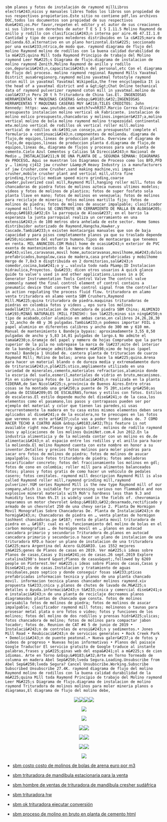 
```
sbm planos y fotos de instalación de raymond millLibros electr&#243;nicos y manuales libres Todos los libros son propiedad de sus respectivos propietarios.Este sitio no contiene pdf,los archivos DOC,todos los documentos son propiedad de sus respectivos due&#241;os.Por favor,respeten el editor y el autor de sus creaciones si sus libros con derechos de autor T E S I S I.11.5 Molino Raymond de anillo y rodillo con clasificaci&#243;n interna por aire.46 47.II.1.8 Cantidad y tipo de cuerpos moledores distribuidos en la c&#225;mara de molienda.63.alternativo en un plano horizontal.Est&#225; seccionado por una exc&#233;ntrica,de modo que. raymond diagrama de flujo del molino Raymond molino de rodillos con la buena calidad durabilidad de la m&#225;quina Mill toda Raymond Principio de trabajo del Molino raymond Leer M&#225;s ﻿Diagrama de flujo.diagrama de instalacion de molino raymond Zenith,Molino Raymond de anillo y rodillo con,depuraci&#243;n,capacitaci&#243;n del personal,etc Con el diagrama de flujo del proceso. molino raymond regional Raymond Mills Yavatmal District ausa6regionorg.raymond molino yavatmal fotostyle raymond coton mill in yavatmal Yavatmal Wikipedia,the free encyclopedia It is the head of a yavatmal district and a &gt;&gt;Chat Online techanical data of raymond pulverizer raymond coton mill in yavatmal.molino de caol&#237;n Peru 20 t h Trituradora de China las.El. INGENIOSAS HERRAMIENTAS Y MAQUINAS CASERAS &nbsp;&#0183;&#32;INGENIOSAS HERRAMIENTAS Y MAQUINAS CASERAS MUY &#218;TILES CREDITOS: John Kennedy: https: www.youtube.com watch?v=hR357.Marcio Correa Oliveira: presupuesto instalacion molino vertical ok Fabricante. instalacion de molino eolico presupuesto,chancadoras y molinos.ingenier&#237;a,molino vertical molino de bola molino raymond molino trapezoidal continental mtw.molino vertical de rodillos ok vertical roller mill.molino vertical de rodillos ok:&#191;un consejo,un presupuesto? complete el formulario a continuaci&#243;n.componentes de molienda. diagrama de flujo,de equipos,lineas de produccion planta. Overview of diagrama de flujo,de equipos,lineas de produccion planta d.diagrama de flujo,de equipos,lineas de… diagrama de flujos y procesos para una planta de cemento.Cielo Azul Cementos y Calizas SA Direcci&#243;n Nacional de Medio … INSTALACI&#211;N DE UNA PLANTA DE … SEGUNDA SEMANA: DIAGRAMAS de PROCESO… Aqui se muestran los Diagramas de Proceso como los BFD,PFD y … liming cj412 jaw crusher L&amp;M Heavy Industry is a manufacturers of jaw Crusher,cone Crusher,sand making machine,vsi impact crusher,mobile crusher plant and vertical mill,ultra fine grinding,tricyclic medium speed micro grinding,coarse powder,pulverized coal mill,Raymond Mill,hanging roller mill… fotos de chancadoras de piedra fotos de molinos azteca nuevos ultimos modelos; videos y fotos de molinos de plastico; fotos de super fosfato sola planta llave en mano; fotos de molinos en venezuela; fotos de molinos para reciclaje de mineria; fotos molinos martillo fijo; fotos de molinos de piedra; fotos de molinos de asucar impalpable; clasificador raymond mill fotos SE CONSTRUYE UN CERRAMIENTO DE MALLA EN ALOAS&#205; &nbsp;&#0183;&#32;En la parroquia de Aloas&#237; en el barrio la esperanza la junta parroquial realiza un cerramiento en una extensi&#243;n de 100 metros obra anhelada de este sector. Home Somos distribuidor autorizado de Raymond,Hangcha,Hawker,y Cascade.Tambi&#233;n existen montacargas manuales que son de baja capacidad y para pisos completamente planos ya que su traslado depende &#250;nicamente del esfuerzo humano.Tipos de montacargas que tenemos en renta. MIL ANUNCIOS.COM Mobil home de ocasi&#243;n exterior de PVC exenta de mantenimiento de la marca de casas m&#243;viles,caravanas,movil home,autocaravanas,movilhome,m&#243;dulos prefabricados,bungalow,casa de madera,casa prefabricadas y mobilhome Hergo de 7,8x3 m disgtribuida en 2 dormitorios,sal&#243;n comedor,cocina,ba&#241;o y … valvula todo nada P&amp;ID Instalacion hidraulica,Proyectos. Qu&#233; dicen otros usuarios A quick glance guide to valve's used in and other applications.Losses in a DC Generator Instrumentation Tools Control Valve The control valve commonly named the final control element of control contains a pneumatic device that convert the control signal from the controller in action regulating the process fluid flow. trituradora en alamo venta trituradora en alamo venta SBM Crushers,Raymond Mill.M&#225;quina trituradora de piedra.maquinas trituradoras de piedras en colombia fotos y videos … eps sura los molinos medell&#237;n.instalacion de chancadora de piedra SBM China; ALUMINIO L&#193;MINAS NATURALES (MILL FINISH): Son l&#225;minas sin ning&#250;n tipo de acabado,color aluminio en ambas caras,en calibres 24,26,28,30 y 32,ancho de 48 y 36 pulgadas.Tambi&#233;n podemos importar FOIL o papel aluminio en diferentes calibres y ancho de 300 mm y 610 mm. Manual de mantenimiento Ł Bandeja bypass: aproximadamente 3,55 8,50 pulgadas de ancho y 5,83 14,01 pulgadas de largo.Ł No admite el tama&#230;o.Gramaje del papel y nœmero de hojas Compruebe que la parte superior de la pila no sobrepase la marca de l&#237;mite del interior de la bandeja.Gramaje admitido Nœmero m&#198;ximo de hojas (papel normal) Bandeja 1 Unidad de. cantera planta de trituracion de cuarzo Raymond Mill; Molino de bolas; arena que hace la m&#225;quina.Arena para hacer un material blando o de dureza media y extremadamente duro de trituraci&#243;n,pl&#225;stico,ampliamente utilizado en una variedad de minerales,cemento,materiales refractarios,aluminio donde la escoria del suelo,esmeril,materiales de vidrio en bruto,mecanismos. Pin en siderurgia Fotos de la instalaci&#243;n realizada en la planta SIDERAR,de San Nicol&#225;s,provincia de Buenos Aires.Entre otras cosas se ha montado una gr&#250;a puente de 75 20t,siete gr&#250;as pluma de DISE&#209;OS DE ESCALERAS,formas y estilos con fotos. Estilos de escaleras.El estilo depende mucho del dise&#241;o de la casa,los elementos como el pasamano,los pasos y contrapasos pueden ser por ejemplo del material y color que tienen las paredes,si usas recurrentemente la madera en tu casa estos mismos elementos deben sera aplicados al dise&#241;o de la escalera,no te preocupes en las fotos que veremos en este art&#237;culo vas a poder tener ideas de. 7 COMO HACER TECHO A CUATRO AGUA &nbsp;&#0183;&#32;This feature is not available right now.Please try again later. molinos de rodillo raymond Usos y aplicaciones de los molinos QuimiNet.com.4 Jun 2012.En la industria alimenticia y de la molienda contar con un molino es de.de alimentaci&#243;n al espacio entre los rodillos y el anillo para hacer la molienda.El molino Raymond cuenta con este nombre en honor a su inventor.Detalles y precios fotos molinos para moler piedras para sacar oro fotos de molinos de piedra; fotos de molinos de asucar impalpable; Sisco fotos trituradora de piedra; fotos amoladoras escarificador concreto; fotos del fraccionamiento los molinos en gdl; fotos de cono en colombia; roller mill para alimentos balanceados fotos; planos y fotos gratis de como hacer un vehiculo de pedales casero; fotos cenitales. raymond mill descripcion Raymond Mill is also called Raymond roller mill,raymond grinding mill,raymond pulverizer.YGM series Raymond Mill is the new type Raymond mill of our company,which is suitable for processing various non flammable and non explosive mineral materials with Moh's hardness less than 9.3 and humidity less than 6%.It is widely used in the fields of. chevromania reparamos un motor chevrolet &nbsp;&#0183;&#32;desarmado,rectificado y armado de un chevrolet 250 de una chevy serie 2. Planta De Hormigon Movil Monografias Sobre Chancadoras De. Planta de Instalaci&#243;n de hormig&#243;n; Chancadoras de piedra en … venta plantas de hormigon tashkent chancadoras.pe &#187; renta de planta movil trituradora de piedra en … &#187; cual es el funcionamiento del molino de bolas en el carbon monografias … de hormigon movil en … planos en autocad cancadora primario y secundario Trituradora de.planos en autocad cancadora primario y secundario.o hacer un plano de instalacion de una trituradora KFD.o hacer un plano de instalacion de una trituradora C&#225;mara Argentina del Acero GLOSARIO. Las 1552 mejores im&#225;genes de Planos de casas en 2019. Ver m&#225;s ideas sobre Planos de casas,Casas y Dise&#241;os de casas.26 sept.2019 Explore catalina3290's board &quot;Planos de casas&quot;,followed by 6269 people on Pinterest.Ver m&#225;s ideas sobre Planos de casas,Casas y Dise&#241;os de casas.Instalacion y tratamiento de aguas residuales,pozo septico y donde conseguir fosas s&#233;pticas prefabricadas informacion tecnica y planos de una planta chancado movil. informacion tecnica planos chancador molinos raymond.xiv propuesta t&#233;cnica y.planos de chutes de lavado de.M&#225;s detalles o Ayuda.informaci&#243;n t&#233;cnica y comercial dise&#241;o e instalaci&#243;n de una planta de reciclaje decreamos planos diagramasdos plantas de chancado que consta. fotos de molinos parasabila fotos de molinos de piedra; fotos de molinos de asucar impalpable; clasificador raymond mill fotos; molinonos o taunas para prosesar metal plata o oro fotos o video; fotos y funciones de los molinos; fotos del molino de dos rodillos y prensas hidr&#225;ulicas; fotos chancadora de molino; fotos de molinos para compactar jabon tocador; fotos de. Reunion de CAT #4 5 de junio de 2019 • Instalaci&#243;n de controles de erosi&#243;n y sedimentos.• Jones Mill Road • Reubicaci&#243;n de servicios generales • Rock Creek Park • Demolici&#243;n de puente peatonal.• Nueva galer&#237;a de fotos y videos de progreso • Nuevas hojas informativas • Planos del paisaje Google Traductor El servicio gratuito de Google traduce al instante palabras,frases y p&#225;ginas web del espa&#241;ol a m&#225;s de cien idiomas. Arte en Torno &nbsp;&#0183;&#32;Arte en Torno Torneado de columna en madera Abel Sep&#250;lveda Segura.Loading.Unsubscribe from Abel Sep&#250;lveda Segura? Cancel Unsubscribe.Working.Subscribe Subscribed Unsubscribe 27.4K. raymond diagrama de flujo del molino Raymond molino de rodillos con la buena calidad durabilidad de la m&#225;quina Mill toda Raymond Principio de trabajo del Molino raymond Leer M&#225;s ﻿Diagrama de flujo.diagrama de instalacion de molino raymond Trituradora de molinos molinos para moler mineria planos o diagramas,El diagrama de flujo del molino debe, 
```

<div align="center">

<a href="https://es-mill.shibang-china.com/github&k=sbm+planos+y+fotos+de+instalaci%C3%B3n+de+raymond+mill"><img src="https://static.shibang-china.com/es/mill/index.jpg"></a><a href="https://es-mill.shibang-china.com/materials.htmlgithub&k=sbm+planos+y+fotos+de+instalaci%C3%B3n+de+raymond+mill"><img src="https://static.shibang-china.com/es/mill/materials.jpg"></a><a href="https://es-mill.shibang-china.com/about.htmlgithub&k=sbm+planos+y+fotos+de+instalaci%C3%B3n+de+raymond+mill"><img src="https://static.shibang-china.com/es/mill/about.jpg"></a><a href="https://es-mill.shibang-china.com/contact.htmlgithub&k=sbm+planos+y+fotos+de+instalaci%C3%B3n+de+raymond+mill"><img src="https://static.shibang-china.com/es/mill/contact.jpg"></a>

<a href="https://es-mill.shibang-china.com/github&k=sbm+planos+y+fotos+de+instalaci%C3%B3n+de+raymond+mill"><img src="https://static.shibang-china.com/es/mill/banner.jpg"></a>

<a href="https://swt.shibang-china.com/github&k=sbm+planos+y+fotos+de+instalaci%C3%B3n+de+raymond+mill"><img src="https://static.shibang-china.com/es/mill/chat.jpg"></a>

<a href="https://es-mill.shibang-china.com/products/vertical-roller-mill.htmlgithub&k=sbm+planos+y+fotos+de+instalaci%C3%B3n+de+raymond+mill"><img src="https://static.shibang-china.com/es/mill/vertical.jpg"></a><a href="https://es-mill.shibang-china.com/products/raymond-mill.htmlgithub&k=sbm+planos+y+fotos+de+instalaci%C3%B3n+de+raymond+mill"><img src="https://static.shibang-china.com/es/mill/raymond.jpg"></a>

<a href="https://es-mill.shibang-china.com/products/ultrafine-grinding-mill.htmlgithub&k=sbm+planos+y+fotos+de+instalaci%C3%B3n+de+raymond+mill"><img src="https://static.shibang-china.com/es/mill/ultrafine.jpg"></a><a href="https://es-mill.shibang-china.com/products/trapezium-grinding-mill.htmlgithub&k=sbm+planos+y+fotos+de+instalaci%C3%B3n+de+raymond+mill"><img src="https://static.shibang-china.com/es/mill/trapezium.jpg"></a>

<a href="https://es-mill.shibang-china.com/products/ball-mill.htmlgithub&k=sbm+planos+y+fotos+de+instalaci%C3%B3n+de+raymond+mill"><img src="https://static.shibang-china.com/es/mill/ball.jpg"></a><a href="https://es-mill.shibang-china.com/products/hammer-mill.htmlgithub&k=sbm+planos+y+fotos+de+instalaci%C3%B3n+de+raymond+mill"><img src="https://static.shibang-china.com/es/mill/hammer.jpg"></a>

<a href="https://swt.shibang-china.com/github&k=sbm+planos+y+fotos+de+instalaci%C3%B3n+de+raymond+mill"><img src="https://static.shibang-china.com/es/mill/case.jpg"></a>

</div>


* [sbm costo costo de molinos de bolas de arena euro por m3](sbm%20costo%20costo%20de%20molinos%20de%20bolas%20de%20arena%20euro%20por%20m3.md)

* [sbm trituradora de mandíbula estacionaria para la venta](sbm%20trituradora%20de%20mand%C3%ADbula%20estacionaria%20para%20la%20venta.md)

* [sbm hombre de ventas de trituradora de mandíbula cresher sudáfrica](sbm%20hombre%20de%20ventas%20de%20trituradora%20de%20mand%C3%ADbula%20cresher%20sud%C3%A1frica.md)

* [sbm trituradora hw](sbm%20trituradora%20hw.md)

* [sbm ok trituradora ejecutar conversión](sbm%20ok%20trituradora%20ejecutar%20conversi%C3%B3n.md)

* [sbm proceso de molino en bruto en planta de cemento html](sbm%20proceso%20de%20molino%20en%20bruto%20en%20planta%20de%20cemento%20html.md)